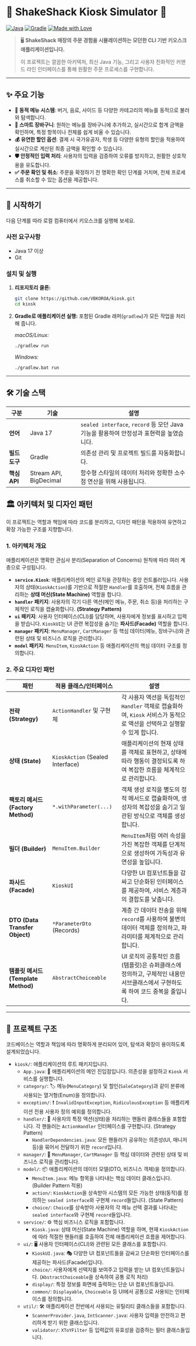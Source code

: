 # 🍔 ShakeShack Kiosk Simulator 🍔

[![Java](https://img.shields.io/badge/Java-17-ED8B00?style=for-the-badge&logo=openjdk&logoColor=white)](https://www.java.com)
[![Gradle](https://img.shields.io/badge/Gradle-8.8-02303A?style=for-the-badge&logo=gradle&logoColor=white)](https://gradle.org)
[![Made with Love](https://img.shields.io/badge/Made%20with-Love-ff69b4.svg?style=for-the-badge)](https://github.com/VBKOROA/kiosk.git)

> 🖥️ **ShakeShack 매장의 주문 경험을 시뮬레이션하는 모던한 CLI 기반 키오스크 애플리케이션입니다.**
>
> 이 프로젝트는 깔끔한 아키텍처, 최신 Java 기능, 그리고 사용자 친화적인 커맨드 라인 인터페이스를 통해 원활한 주문 프로세스를 구현합니다.

---

## ✨ 주요 기능

*   **📜 동적 메뉴 시스템**: 버거, 음료, 사이드 등 다양한 카테고리의 메뉴를 동적으로 불러와 탐색합니다.
*   **🛒 스마트 장바구니**: 원하는 메뉴를 장바구니에 추가하고, 실시간으로 합계 금액을 확인하며, 특정 항목이나 전체를 쉽게 비울 수 있습니다.
*   **💰 유연한 할인 옵션**: 결제 시 국가유공자, 학생 등 다양한 유형의 할인을 적용하여 실시간으로 계산된 최종 금액을 확인할 수 있습니다.
*   **🛡️ 안정적인 입력 처리**: 사용자의 입력을 검증하여 오류를 방지하고, 원활한 상호작용을 유도합니다.
*   **✅ 주문 확인 및 취소**: 주문을 확정하기 전 명확한 확인 단계를 거치며, 전체 프로세스를 취소할 수 있는 옵션을 제공합니다.

---

## 🚀 시작하기

다음 단계를 따라 로컬 컴퓨터에서 키오스크를 실행해 보세요.

### 사전 요구사항

- Java 17 이상
- Git

### 설치 및 실행

1.  **리포지토리 클론:**
    ```sh
    git clone https://github.com/VBKOROA/kiosk.git
    cd kiosk
    ```

2.  **Gradle로 애플리케이션 실행:**
    포함된 Gradle 래퍼(`gradlew`)가 모든 작업을 처리해 줍니다.

    *macOS/Linux:*
    ```sh
    ./gradlew run
    ```

    *Windows:*
    ```sh
    ./gradlew.bat run
    ```

---

## 🛠️ 기술 스택

| 구분 | 기술 | 설명 |
|---|---|---|
| **언어** | Java 17 | `sealed interface`, `record` 등 모던 Java 기능을 활용하여 안정성과 표현력을 높였습니다. |
| **빌드 도구** | Gradle | 의존성 관리 및 프로젝트 빌드를 자동화합니다. |
| **핵심 API** | Stream API, BigDecimal | 함수형 스타일의 데이터 처리와 정확한 소수점 연산을 위해 사용됩니다. |

## 🏛️ 아키텍처 및 디자인 패턴

이 프로젝트는 역할과 책임에 따라 코드를 분리하고, 디자인 패턴을 적용하여 유연하고 확장 가능한 구조를 지향합니다.

### 1. 아키텍처 개요

애플리케이션은 명확한 관심사 분리(Separation of Concerns) 원칙에 따라 여러 계층으로 구성됩니다.

-   **`service.Kiosk`**: 애플리케이션의 메인 로직을 관장하는 중앙 컨트롤러입니다. 사용자의 상태(`KioskAction`)를 기반으로 적절한 `Handler`를 호출하며, 전체 흐름을 관리하는 **상태 머신(State Machine)** 역할을 합니다.
-   **`handler` 패키지**: 사용자의 각기 다른 액션(메인 메뉴, 주문, 취소 등)을 처리하는 구체적인 로직을 캡슐화합니다. **(Strategy Pattern)**
-   **`ui` 패키지**: 사용자 인터페이스(CLI)를 담당하며, 사용자에게 정보를 표시하고 입력을 받습니다. `KioskUI`는 UI 관련 복잡성을 숨기는 **파사드(Facade)** 역할을 합니다.
-   **`manager` 패키지**: `MenuManager`, `CartManager` 등 핵심 데이터(메뉴, 장바구니)와 관련된 상태 및 비즈니스 로직을 관리합니다.
-   **`model` 패키지**: `MenuItem`, `KioskAction` 등 애플리케이션의 핵심 데이터 구조를 정의합니다.

### 2. 주요 디자인 패턴

| 패턴 | 적용 클래스/인터페이스 | 설명 |
|---|---|---|
| **전략 (Strategy)** | `ActionHandler` 및 구현체 | 각 사용자 액션을 독립적인 `Handler` 객체로 캡슐화하여, `Kiosk` 서비스가 동적으로 액션을 선택하고 실행할 수 있게 합니다. |
| **상태 (State)** | `KioskAction` (Sealed Interface) | 애플리케이션의 현재 상태를 객체로 표현하고, 상태에 따라 행동이 결정되도록 하여 복잡한 흐름을 체계적으로 관리합니다. |
| **팩토리 메서드 (Factory Method)** | `*.withParameter(...)` | 객체 생성 로직을 별도의 정적 메서드로 캡슐화하여, 생성자의 복잡성을 숨기고 일관된 방식으로 객체를 생성합니다. |
| **빌더 (Builder)** | `MenuItem.Builder` | `MenuItem`처럼 여러 속성을 가진 복잡한 객체를 단계적으로 생성하여 가독성과 유연성을 높입니다. |
| **파사드 (Facade)** | `KioskUI` | 다양한 UI 컴포넌트들을 감싸고 단순화된 인터페이스를 제공하여, 서비스 계층과의 결합도를 낮춥니다. |
| **DTO (Data Transfer Object)** | `*ParameterDto` (Records) | 계층 간 데이터 전송을 위해 `record`를 사용하여 불변의 데이터 객체를 정의하고, 파라미터를 체계적으로 관리합니다. |
| **템플릿 메서드 (Template Method)** | `AbstractChoiceable` | UI 로직의 공통적인 흐름(템플릿)은 슈퍼클래스에 정의하고, 구체적인 내용만 서브클래스에서 구현하도록 하여 코드 중복을 줄입니다. |

---

## 📂 프로젝트 구조

코드베이스는 역할과 책임에 따라 명확하게 분리되어 있어, 탐색과 확장이 용이하도록 설계되었습니다.

- `kiosk/`: 애플리케이션의 루트 패키지입니다.
  - `App.java`: 🏁 애플리케이션의 메인 진입점입니다. 의존성을 설정하고 `Kiosk` 서비스를 실행합니다.
  - `category/`: 🏷️ 메뉴(`MenuCategory`) 및 할인(`SaleCategory`)과 같이 분류에 사용되는 열거형(Enum)을 정의합니다.
  - `exception/`: ❗ `InvalidInputException`, `RidiculousException` 등 애플리케이션 전용 사용자 정의 예외를 정의합니다.
  - `handler/`: 🔄 사용자의 특정 액션(상태)을 처리하는 핸들러 클래스들을 포함합니다. 각 핸들러는 `ActionHandler` 인터페이스를 구현합니다. (Strategy Pattern)
    - `HandlerDependencies.java`: 모든 핸들러가 공유하는 의존성(UI, 매니저 등)을 묶어서 전달하기 위한 `record`입니다.
  - `manager/`: 🧠 `MenuManager`, `CartManager` 등 핵심 데이터와 관련된 상태 및 비즈니스 로직을 관리합니다.
  - `model/`: 📦 애플리케이션의 데이터 모델(DTO, 비즈니스 객체)을 정의합니다.
    - `MenuItem.java`: 메뉴 항목을 나타내는 핵심 데이터 클래스입니다. (Builder Pattern 적용)
    - `action/`: `KioskAction`을 상속받아 시스템의 모든 가능한 상태(동작)를 정의하는 `sealed interface`와 구현체 `record`들입니다. (State Pattern)
    - `choice/`: `Choice`를 상속받아 사용자의 각 메뉴 선택 결과를 나타내는 `sealed interface`와 구현체 `record`들입니다.
  - `service/`: ⚙️ 핵심 비즈니스 로직을 포함합니다.
    - `Kiosk.java`: 상태 머신(State Machine) 역할을 하며, 현재 `KioskAction`에 따라 적절한 핸들러를 호출하여 전체 애플리케이션 흐름을 제어합니다.
  - `ui/`: 🖥️ 사용자 인터페이스(CLI)와 관련된 모든 클래스를 포함합니다.
    - `KioskUI.java`: 🎭 다양한 UI 컴포넌트들을 감싸고 단순화된 인터페이스를 제공하는 파사드(Facade)입니다.
    - `choice/`: 사용자에게 선택지를 보여주고 입력을 받는 UI 컴포넌트들입니다. (`AbstractChoiceable`을 상속하여 공통 로직 처리)
    - `display/`: 특정 정보를 화면에 출력하는 단순 UI 컴포넌트들입니다.
    - `common/`: `Displayable`, `Choiceable` 등 UI에서 공통으로 사용되는 인터페이스를 정의합니다.
  - `util/`: 🛠️ 애플리케이션 전반에서 사용되는 유틸리티 클래스들을 포함합니다.
    - `ScannerProvider.java`, `IntScanner.java`: 사용자 입력을 안전하고 편리하게 받기 위한 클래스입니다.
    - `validator/`: `XToYFilter` 등 입력값의 유효성을 검증하는 필터 클래스들입니다.
